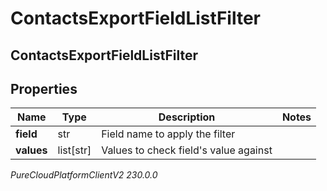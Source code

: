 # ContactsExportFieldListFilter

## ContactsExportFieldListFilter

## Properties

|Name | Type | Description | Notes|
|------------ | ------------- | ------------- | -------------|
| **field** | str | Field name to apply the filter | |
| **values** | list[str] | Values to check field&#39;s value against | |



_PureCloudPlatformClientV2 230.0.0_
